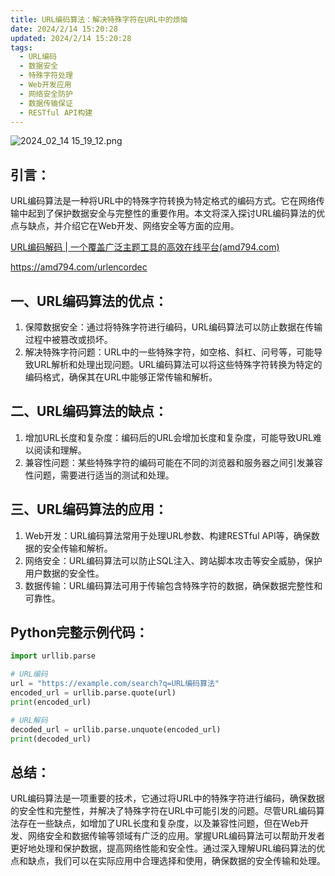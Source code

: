 ```yaml
---
title: URL编码算法：解决特殊字符在URL中的烦恼
date: 2024/2/14 15:20:28
updated: 2024/2/14 15:20:28
tags:
  - URL编码
  - 数据安全
  - 特殊字符处理
  - Web开发应用
  - 网络安全防护
  - 数据传输保证
  - RESTful API构建
---
```


<img src="https://static.amd794.com/blog/images/2024_02_14 15_19_12.png@blog" title="2024_02_14 15_19_12.png" alt="2024_02_14 15_19_12.png"/>

## 引言：

URL编码算法是一种将URL中的特殊字符转换为特定格式的编码方式。它在网络传输中起到了保护数据安全与完整性的重要作用。本文将深入探讨URL编码算法的优点与缺点，并介绍它在Web开发、网络安全等方面的应用。

[URL编码解码 | 一个覆盖广泛主题工具的高效在线平台(amd794.com)](https://amd794.com/urlencordec)

https://amd794.com/urlencordec

## 一、URL编码算法的优点：

1. 保障数据安全：通过将特殊字符进行编码，URL编码算法可以防止数据在传输过程中被篡改或损坏。
1. 解决特殊字符问题：URL中的一些特殊字符，如空格、斜杠、问号等，可能导致URL解析和处理出现问题。URL编码算法可以将这些特殊字符转换为特定的编码格式，确保其在URL中能够正常传输和解析。

## 二、URL编码算法的缺点：

1. 增加URL长度和复杂度：编码后的URL会增加长度和复杂度，可能导致URL难以阅读和理解。
1. 兼容性问题：某些特殊字符的编码可能在不同的浏览器和服务器之间引发兼容性问题，需要进行适当的测试和处理。

## 三、URL编码算法的应用：

1. Web开发：URL编码算法常用于处理URL参数、构建RESTful API等，确保数据的安全传输和解析。
1. 网络安全：URL编码算法可以防止SQL注入、跨站脚本攻击等安全威胁，保护用户数据的安全性。
1. 数据传输：URL编码算法可用于传输包含特殊字符的数据，确保数据完整性和可靠性。

## Python完整示例代码：

``` python
import urllib.parse

# URL编码
url = "https://example.com/search?q=URL编码算法"
encoded_url = urllib.parse.quote(url)
print(encoded_url)

# URL解码
decoded_url = urllib.parse.unquote(encoded_url)
print(decoded_url)

```

## 总结：

URL编码算法是一项重要的技术，它通过将URL中的特殊字符进行编码，确保数据的安全性和完整性，并解决了特殊字符在URL中可能引发的问题。尽管URL编码算法存在一些缺点，如增加了URL长度和复杂度，以及兼容性问题，但在Web开发、网络安全和数据传输等领域有广泛的应用。掌握URL编码算法可以帮助开发者更好地处理和保护数据，提高网络性能和安全性。通过深入理解URL编码算法的优点和缺点，我们可以在实际应用中合理选择和使用，确保数据的安全传输和处理。